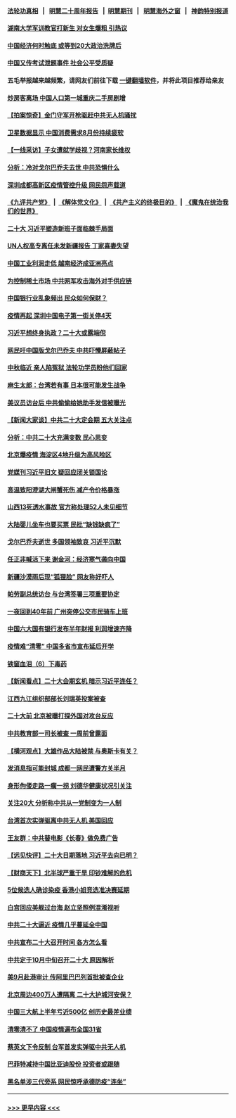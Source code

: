 #### [法轮功真相](https://github.com/gfw-breaker/truth/blob/master/README.md?t=0) &nbsp;&nbsp;|&nbsp;&nbsp; [明慧二十周年报告](https://github.com/gfw-breaker/mh-reports/blob/master/README.md?t=0) &nbsp;&nbsp;|&nbsp;&nbsp;[明慧期刊](https://github.com/gfw-breaker/mh-qikan) &nbsp;&nbsp;|&nbsp;&nbsp; [明慧海外之窗](https://github.com/gfw-breaker/mh-news/blob/master/README.md?t=0) &nbsp;&nbsp;|&nbsp;&nbsp; [神韵特别报道](https://github.com/gfw-breaker/mh-news/blob/master/shenyun.md?t=0)
#### [湖南大学军训教官打新生 对女生爆粗 引热议](../pages/nsc413/n13814750.md?t=09010551) 
#### [中国经济何时触底 或等到20大政治洗牌后](../pages/nsc413/n13814867.md?t=09010551) 
#### [中国又传考试泄题事件 社会公平受质疑](../pages/nsc413/n13814886.md?t=09010551) 
#### 五毛举报越来越频繁，请网友们前往下载 [一键翻墙软件](https://github.com/gfw-breaker/ssr-accounts)，并将此项目推荐给亲友
#### [炒房客离场 中国人口第一城重庆二手房剧增](../pages/nsc413/n13814873.md?t=09010551) 
#### [【拍案惊奇】金门守军开枪驱赶中共无人机骚扰](../pages/nsc413/n13814656.md?t=09010551) 
#### [卫星数据显示 中国消费需求8月份持续疲软](../pages/nsc413/n13814708.md?t=09010551) 
#### [【一线采访】子女遭就学歧视？河南家长维权](../pages/nsc413/n13814638.md?t=09010551) 
#### [分析：冷对戈尔巴乔夫去世 中共恐惧什么](../pages/nsc413/n13814778.md?t=09010551) 
#### [深圳成都高新区疫情管控升级 网民怨声载道](../pages/nsc413/n13814399.md?t=09010551) 
#### [《九评共产党》](https://github.com/begood0513/9ping.md/blob/master/README.md) &nbsp;|&nbsp; [《解体党文化》](../../../../jtdwh.md/blob/master/README.md)  &nbsp;|&nbsp; [《共产主义的终极目的》](../../../../gczydzjmd.md/blob/master/README.md) &nbsp;|&nbsp; [《魔鬼在统治我们的世界》](../../../../mgztzwmdsj.md/blob/master/README.md) 
#### [二十大 习近平塑造新班子面临棘手局面](../pages/nsc413/n13814807.md?t=09010551) 
#### [UN人权高专离任未发新疆报告 丁家喜妻失望](../pages/nsc413/n13814673.md?t=09010551) 
#### [中国工业利润走低 越南经济成亚洲亮点](../pages/nsc413/n13814467.md?t=09010551) 
#### [为控制稀土市场 中共网军攻击海外对手供应链](../pages/nsc413/n13814425.md?t=09010551) 
#### [中国银行业乱象频出 民众如何保财？](../pages/nsc413/n13814689.md?t=09010551) 
#### [疫情再起 深圳中国电子第一街关停4天](../pages/nsc413/n13814373.md?t=09010551) 
#### [习近平想终身执政？二十大或露端倪](../pages/nsc413/n13814711.md?t=09010551) 
#### [网民吁中国版戈尔巴乔夫 中共吓懵屏蔽帖子](../pages/nsc413/n13814733.md?t=09010551) 
#### [中秋临近 亲人陷冤狱 法轮功学员盼他们回家](../pages/nsc413/n13814674.md?t=09010551) 
#### [麻生太郎：台湾若有事 日本很可能发生战争](../pages/nsc413/n13814631.md?t=09010551) 
#### [美议员访台后 中共偷偷给她助手发信被曝光](../pages/nsc413/n13814672.md?t=09010551) 
#### [【新闻大家谈】中共二十大定会期 五大关注点](../pages/nsc413/n13814571.md?t=09010551) 
#### [分析：中共二十大充满变数 民心思变](../pages/nsc413/n13813926.md?t=09010551) 
#### [北京爆疫情 海淀区4地升级为高风险区](../pages/nsc413/n13814527.md?t=09010551) 
#### [党媒刊习近平旧文 疑回应闭关锁国论](../pages/nsc413/n13814528.md?t=09010551) 
#### [高温致阳澄湖大闸蟹死伤 减产令价格暴涨](../pages/nsc413/n13814493.md?t=09010551) 
#### [山西13死透水事故 官方称处理52人未见细节](../pages/nsc413/n13814417.md?t=09010551) 
#### [大陆婴儿坐车也要买票 民批“缺钱缺疯了”](../pages/nsc413/n13814495.md?t=09010551) 
#### [戈尔巴乔夫逝世 多国领袖致哀 习近平沉默](../pages/nsc413/n13814454.md?t=09010551) 
#### [任正非喊活下来 谢金河：经济寒气袭向中国](../pages/nsc413/n13814196.md?t=09010551) 
#### [新疆沙漠雨后现“狐狸脸” 网友称好吓人](../pages/nsc413/n13814455.md?t=09010551) 
#### [帕劳副总统访台 与台湾签署三项重要协定](../pages/nsc413/n13814396.md?t=09010551) 
#### [一夜回到40年前 广州突停公交市民骑车上班](../pages/nsc413/n13814287.md?t=09010551) 
#### [中国六大国有银行发布半年财报 利润增速齐降](../pages/nsc413/n13814371.md?t=09010551) 
#### [疫情难“清零” 中国多省市宣布延后开学](../pages/nsc413/n13814352.md?t=09010551) 
#### [铁窗血泪（6）下毒药](../pages/nsc413/n13793192.md?t=09010551) 
#### [【新闻看点】二十大会期玄机 暗示习近平连任？](../pages/nsc413/n13814069.md?t=09010551) 
#### [江西九江组织部部长刘瑞英投案被查](../pages/nsc413/n13814298.md?t=09010551) 
#### [二十大前 北京被曝打探外国对攻台反应](../pages/nsc413/n13814138.md?t=09010551) 
#### [中共教育部一司长被查 一周前曾露面](../pages/nsc413/n13814194.md?t=09010551) 
#### [【横河观点】大雄作品大陆被禁 与奥斯卡有关？](../pages/nsc413/n13814137.md?t=09010551) 
#### [发消息指可能封城 成都一网民遭警方关半月](../pages/nsc413/n13814178.md?t=09010551) 
#### [身形佝偻走路一瘸一拐 刘德华健康状况引关注](../pages/nsc413/n13814097.md?t=09010551) 
#### [关注20大 分析称中共从一党制变为一人制](../pages/nsc413/n13814047.md?t=09010551) 
#### [台湾首次实弹驱离中共无人机 美国回应](../pages/nsc413/n13814105.md?t=09010551) 
#### [王友群：中共替电影《长春》做免费广告](../pages/nsc413/n13814067.md?t=09010551) 
#### [【远见快评】二十大日期落地 习近平去向已明？](../pages/nsc413/n13814073.md?t=09010551) 
#### [【财商天下】北半球严重干旱 印钞难解的危机](../pages/nsc413/n13814000.md?t=09010551) 
#### [5位候选人确诊染疫 香港小姐竞选准决赛延期](../pages/nsc413/n13814005.md?t=09010551) 
#### [白宫回应美舰过台海 赵立坚照例混淆视听](../pages/nsc413/n13814037.md?t=09010551) 
#### [中共二十大逼近 疫情几乎蔓延全中国](../pages/nsc413/n13813991.md?t=09010551) 
#### [中共宣布二十大召开时间 各方怎么看](../pages/nsc413/n13813989.md?t=09010551) 
#### [中共定于10月中旬召开二十大 原因解析](../pages/nsc413/n13814018.md?t=09010551) 
#### [美9月赴港审计 传阿里巴巴列首批被查企业](../pages/nsc413/n13813987.md?t=09010551) 
#### [北京周边400万人遭隔离 二十大护城河安保？](../pages/nsc413/n13813870.md?t=09010551) 
#### [中国三大航上半年亏近500亿 创历史最差业绩](../pages/nsc413/n13813972.md?t=09010551) 
#### [清零清不了 中国疫情遍布全国31省](../pages/nsc413/n13813867.md?t=09010551) 
#### [蔡英文下令反制 台军首发实弹驱中共无人机](../pages/nsc413/n13813905.md?t=09010551) 
#### [巴菲特减持中国比亚迪股份 投资者或跟随](../pages/nsc413/n13813939.md?t=09010551) 
#### [黑名单涉三代旁系 网民惊呼承德防疫“连坐”](../pages/nsc413/n13813684.md?t=09010551) 

----
#### [ >>> 更早内容 <<< ](../indexes/nsc413-earlier.md)
